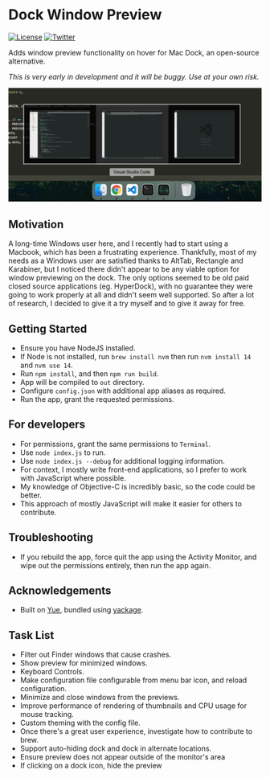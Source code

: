 # Dock Window Preview

[![License](https://badgen.net/github/license/pepsryuu/dock-window-preview)](./LICENSE)
[![Twitter](https://img.shields.io/twitter/follow/PepsRyuu?style=social)](https://twitter.com/PepsRyuu)

Adds window preview functionality on hover for Mac Dock, an open-source alternative.

*This is very early in development and it will be buggy. Use at your own risk.*

![Image](./docs/image.png)

## Motivation

A long-time Windows user here, and I recently had to start using a Macbook, which has been a frustrating experience.
Thankfully, most of my needs as a Windows user are satisfied thanks to AltTab, Rectangle and Karabiner, but I noticed there didn't appear to be any viable option for window previewing on the dock.
The only options seemed to be old paid closed source applications (eg. HyperDock), with no guarantee they were going to work properly at all and didn't seem well supported.
So after a lot of research, I decided to give it a try myself and to give it away for free.

## Getting Started

* Ensure you have NodeJS installed. 
* If Node is not installed, run ```brew install nvm``` then run ```nvm install 14``` and ```nvm use 14```.
* Run ```npm install```, and then ```npm run build```.
* App will be compiled to ```out``` directory.
* Configure ```config.json``` with additional app aliases as required.
* Run the app, grant the requested permissions.

## For developers

* For permissions, grant the same permissions to ```Terminal```.
* Use ```node index.js``` to run.
* Use ```node index.js --debug``` for additional logging information.
* For context, I mostly write front-end applications, so I prefer to work with JavaScript where possible.
* My knowledge of Objective-C is incredibly basic, so the code could be better.
* This approach of mostly JavaScript will make it easier for others to contribute.

## Troubleshooting

* If you rebuild the app, force quit the app using the Activity Monitor, and wipe out the permissions entirely, then run the app again.

## Acknowledgements

* Built on [Yue](https://github.com/yue/yue), bundled using [yackage](https://github.com/yue/yackage).

## Task List

* Filter out Finder windows that cause crashes.
* Show preview for minimized windows.
* Keyboard Controls.
* Make configuration file configurable from menu bar icon, and reload configuration.
* Minimize and close windows from the previews.
* Improve performance of rendering of thumbnails and CPU usage for mouse tracking.
* Custom theming with the config file.
* Once there's a great user experience, investigate how to contribute to brew.
* Support auto-hiding dock and dock in alternate locations.
* Ensure preview does not appear outside of the monitor's area
* If clicking on a dock icon, hide the preview